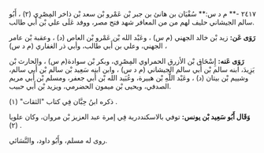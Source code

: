 ٢٤١٧ -** م د س:** سُفْيَان بن هانئ بن جبر بْن عَمْرو بْن سعد بْن ذاخر المِصْرِي (٢) ، أَبُو سالم الجيشاني حليف لهم من من المعافر شهد فتح مصر، ووفد عَلَى علي بْن أَبي طالب.

**رَوَى عَن:** زيد بْن خالد الجهني (م س) ، وعَبْد الله بْن عَمْرو بْن العاص (د) ، وعقبة بْن عامر الجهني، وعلي بن أَبي طالب، وأبي ذر الغفاري (م د س) ،

**رَوَى عَنه:** إِسْحَاق بْن الأزرق الحمراوي المِصْرِي، وبكر بْن سوادة(م س) ، والحارث بْن يَزِيدَ، ابنه سالم بْن أَبي سالم الجيشاني (م د س) ، وابن ابنه سَعِيد بْن سالم بْن أَبي سالم، وشييم بْن بيتان (د) ، وعَبْد اللَّهِ بْن هبيرة، وعُبَيد الله بْن أَبي جعفر، ومسلم بْن أَبي مريم الصدفي، ويحيى بْن ميمون الحضرمي، ويزيد بْن أَبي حبيب.

ذكره ابنُ حِبَّان فِي كتاب "الثقات" (١) .

**وَقَال أَبُو سَعِيد بْن يونس:** توفي بالاسكنددرية فِي إمرة عبد العزيز بْن مروان، وكان علويا (٢) .

روى له مسلم، وأَبُو داود، والنَّسَائي.
